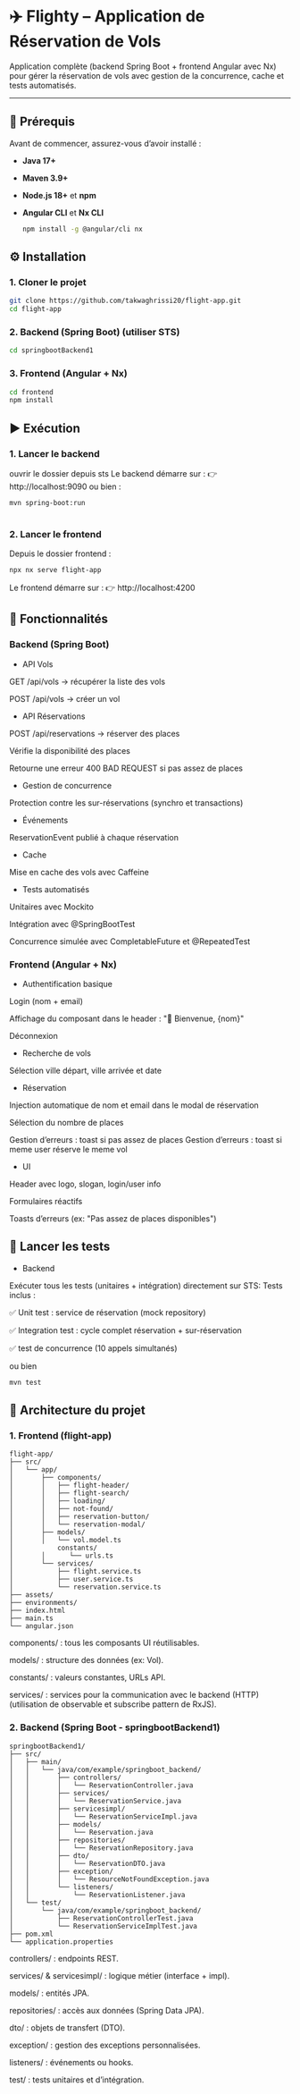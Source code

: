 # ✈️ Flighty – Application de Réservation de Vols

Application complète (backend Spring Boot + frontend Angular avec Nx) pour gérer la réservation de vols avec gestion de la concurrence, cache et tests automatisés.

---

## 🚀 Prérequis

Avant de commencer, assurez-vous d’avoir installé :

- **Java 17+**
- **Maven 3.9+**
- **Node.js 18+** et **npm**
- **Angular CLI** et **Nx CLI**

  ```bash
  npm install -g @angular/cli nx

## ⚙️ Installation
### 1. Cloner le projet
```bash
git clone https://github.com/takwaghrissi20/flight-app.git
cd flight-app 

```
### 2. Backend (Spring Boot) (utiliser STS)
```bash
cd springbootBackend1

```

### 3. Frontend (Angular + Nx)
```bash
cd frontend
npm install

```

## ▶️ Exécution
### 1. Lancer le backend
ouvrir le dossier depuis sts 
Le backend démarre sur :
👉 http://localhost:9090
ou bien :
```bash
mvn spring-boot:run
 
 ```

### 2. Lancer le frontend
Depuis le dossier frontend :

```bash
npx nx serve flight-app

```

Le frontend démarre sur :
👉 http://localhost:4200


## 📌 Fonctionnalités
###  Backend (Spring Boot)
* API Vols

GET /api/vols → récupérer la liste des vols

POST /api/vols → créer un vol

* API Réservations

POST /api/reservations → réserver des places

Vérifie la disponibilité des places

Retourne une erreur 400 BAD REQUEST si pas assez de places

* Gestion de concurrence

Protection contre les sur-réservations (synchro et transactions)

* Événements

ReservationEvent publié à chaque réservation

* Cache

Mise en cache des vols avec Caffeine

* Tests automatisés

Unitaires avec Mockito

Intégration avec @SpringBootTest

Concurrence simulée avec CompletableFuture et @RepeatedTest

### Frontend (Angular + Nx)

* Authentification basique

Login (nom + email)

Affichage du composant dans le header : "👋 Bienvenue, {nom}"

Déconnexion

* Recherche de vols

Sélection ville départ, ville arrivée et date

* Réservation

Injection automatique de nom et email dans le modal de réservation

Sélection du nombre de places

Gestion d’erreurs : toast si pas assez de places
Gestion d’erreurs : toast si meme user réserve le meme vol 

* UI

Header avec logo, slogan, login/user info

Formulaires réactifs

Toasts d’erreurs (ex: "Pas assez de places disponibles")

## 🧪 Lancer les tests
* Backend

Exécuter tous les tests (unitaires + intégration) directement sur STS:
Tests inclus :

✅ Unit test : service de réservation (mock repository)

✅ Integration test : cycle complet réservation + sur-réservation

✅  test de concurrence (10 appels simultanés)

ou bien 

```bash
mvn test
```



## 📂 Architecture du projet
### 1. Frontend (flight-app)
```text
flight-app/
├── src/
│   └── app/
│       ├── components/
│       │   ├── flight-header/
│       │   ├── flight-search/
│       │   ├── loading/
│       │   ├── not-found/
│       │   ├── reservation-button/
│       │   └── reservation-modal/
│       ├── models/
│       │   └── vol.model.ts
│           constants/
│       │      └── urls.ts
│       └── services/
│           ├── flight.service.ts
│           ├── user.service.ts
│           └── reservation.service.ts
├── assets/
├── environments/
├── index.html
├── main.ts
└── angular.json

```

components/ : tous les composants UI réutilisables.

models/ : structure des données (ex: Vol).

constants/ : valeurs constantes, URLs API.

services/ : services pour la communication avec le backend (HTTP) (utilisation de observable et subscribe pattern de RxJS). 

### 2. Backend (Spring Boot - springbootBackend1)
```text
springbootBackend1/
├── src/
│   ├── main/
│   │   └── java/com/example/springboot_backend/
│   │       ├── controllers/
│   │       │   └── ReservationController.java
│   │       ├── services/
│   │       │   └── ReservationService.java
│   │       ├── servicesimpl/
│   │       │   └── ReservationServiceImpl.java
│   │       ├── models/
│   │       │   └── Reservation.java
│   │       ├── repositories/
│   │       │   └── ReservationRepository.java
│   │       ├── dto/
│   │       │   └── ReservationDTO.java
│   │       ├── exception/
│   │       │   └── ResourceNotFoundException.java
│   │       └── listeners/
│   │           └── ReservationListener.java
│   └── test/
│       └── java/com/example/springboot_backend/
│           ├── ReservationControllerTest.java
│           └── ReservationServiceImplTest.java
├── pom.xml
└── application.properties

```

controllers/ : endpoints REST.

services/ & servicesimpl/ : logique métier (interface + impl).

models/ : entités JPA.

repositories/ : accès aux données (Spring Data JPA).

dto/ : objets de transfert (DTO).

exception/ : gestion des exceptions personnalisées.

listeners/ : événements ou hooks.

test/ : tests unitaires et d’intégration.

